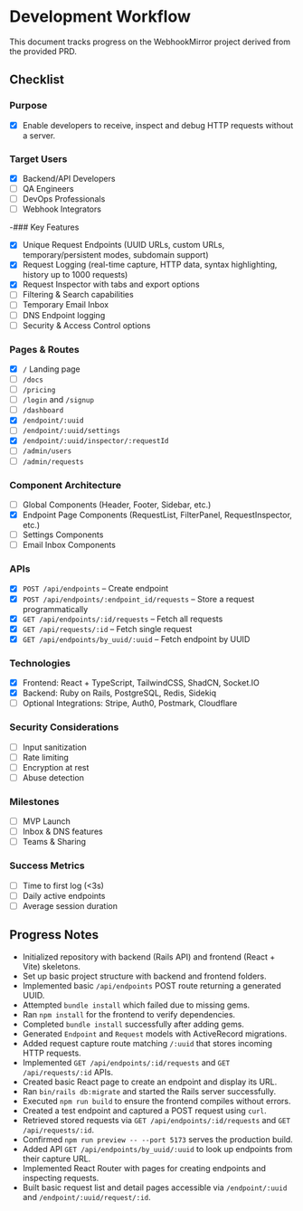 # Development Workflow

This document tracks progress on the WebhookMirror project derived from the provided PRD.

## Checklist

### Purpose
- [x] Enable developers to receive, inspect and debug HTTP requests without a server.

### Target Users
- [x] Backend/API Developers
- [ ] QA Engineers
- [ ] DevOps Professionals
- [ ] Webhook Integrators

-### Key Features
- [x] Unique Request Endpoints (UUID URLs, custom URLs, temporary/persistent modes, subdomain support)
- [x] Request Logging (real-time capture, HTTP data, syntax highlighting, history up to 1000 requests)
- [x] Request Inspector with tabs and export options
- [ ] Filtering & Search capabilities
- [ ] Temporary Email Inbox
- [ ] DNS Endpoint logging
- [ ] Security & Access Control options

### Pages & Routes
- [x] `/` Landing page
- [ ] `/docs`
- [ ] `/pricing`
- [ ] `/login` and `/signup`
- [ ] `/dashboard`
- [x] `/endpoint/:uuid`
- [ ] `/endpoint/:uuid/settings`
- [x] `/endpoint/:uuid/inspector/:requestId`
- [ ] `/admin/users`
- [ ] `/admin/requests`

### Component Architecture
- [ ] Global Components (Header, Footer, Sidebar, etc.)
- [x] Endpoint Page Components (RequestList, FilterPanel, RequestInspector, etc.)
- [ ] Settings Components
- [ ] Email Inbox Components

### APIs
- [x] `POST /api/endpoints` – Create endpoint
- [x] `POST /api/endpoints/:endpoint_id/requests` – Store a request programmatically
- [x] `GET /api/endpoints/:id/requests` – Fetch all requests
- [x] `GET /api/requests/:id` – Fetch single request
- [x] `GET /api/endpoints/by_uuid/:uuid` – Fetch endpoint by UUID

### Technologies
- [x] Frontend: React + TypeScript, TailwindCSS, ShadCN, Socket.IO
- [x] Backend: Ruby on Rails, PostgreSQL, Redis, Sidekiq
- [ ] Optional Integrations: Stripe, Auth0, Postmark, Cloudflare

### Security Considerations
- [ ] Input sanitization
- [ ] Rate limiting
- [ ] Encryption at rest
- [ ] Abuse detection

### Milestones
- [ ] MVP Launch
- [ ] Inbox & DNS features
- [ ] Teams & Sharing

### Success Metrics
- [ ] Time to first log (<3s)
- [ ] Daily active endpoints
- [ ] Average session duration

## Progress Notes
- Initialized repository with backend (Rails API) and frontend (React + Vite) skeletons.
- Set up basic project structure with backend and frontend folders.
- Implemented basic `/api/endpoints` POST route returning a generated UUID.
- Attempted `bundle install` which failed due to missing gems.
- Ran `npm install` for the frontend to verify dependencies.
- Completed `bundle install` successfully after adding gems.
- Generated `Endpoint` and `Request` models with ActiveRecord migrations.
- Added request capture route matching `/:uuid` that stores incoming HTTP requests.
- Implemented `GET /api/endpoints/:id/requests` and `GET /api/requests/:id` APIs.
- Created basic React page to create an endpoint and display its URL.
- Ran `bin/rails db:migrate` and started the Rails server successfully.
- Executed `npm run build` to ensure the frontend compiles without errors.
- Created a test endpoint and captured a POST request using `curl`.
- Retrieved stored requests via `GET /api/endpoints/:id/requests` and `GET /api/requests/:id`.
- Confirmed `npm run preview -- --port 5173` serves the production build.
- Added API `GET /api/endpoints/by_uuid/:uuid` to look up endpoints from their capture URL.
- Implemented React Router with pages for creating endpoints and inspecting requests.
- Built basic request list and detail pages accessible via `/endpoint/:uuid` and `/endpoint/:uuid/request/:id`.
